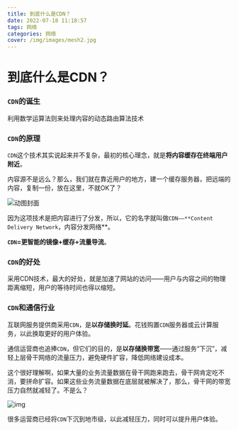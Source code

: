 ```yaml
---
title: 到底什么是CDN？
date: 2022-07-18 11:18:57
tags: 网络
categories: 网络
cover: /img/images/mesh2.jpg
---
```

# 到底什么是CDN？

### **`CDN`的诞生**

利用数学运算法则来处理内容的动态路由算法技术

### **`CDN`的原理**

`CDN`这个技术其实说起来并不复杂，最初的核心理念，就是**将内容缓存在终端用户附近**。

内容源不是远么？那么，我们就在靠近用户的地方，建一个缓存服务器，把远端的内容，复制一份，放在这里，不就OK了？





![动图封面](https://pic1.zhimg.com/v2-aa9f483b52208241bcbbe6ce95028344_b.jpg)







因为这项技术是把内容进行了分发，所以，它的名字就叫做`CDN——**Content Delivery Network`，内容分发网络**。

**`CDN`=更智能的镜像+缓存+流量导流**。

### **`CDN`的好处**

采用CDN技术，最大的好处，就是加速了网站的访问——用户与内容之间的物理距离缩短，用户的等待时间也得以缩短。

### **`CDN`和通信行业**

互联网服务提供商采用`CDN`，是**以存储换时延**。花钱购置`CDN`服务器或云计算服务，以此换取更好的用户体验。

通信运营商也追捧`CDN`，但它们的目的，是**以存储换带宽**——通过服务“下沉”，减轻上层骨干网络的流量压力，避免硬件扩容，降低网络建设成本。

这个很好理解啊，如果大量的业务流量数据在骨干网跑来跑去，骨干网肯定吃不消，要拼命扩容。如果这些业务流量数据在底层就被解决了，那么，骨干网的带宽压力自然就减轻了。不是么？





![img](https://pic2.zhimg.com/80/v2-3c80761e11564dff74e73841f243979d_720w.webp)





很多运营商已经将`CDN`下沉到地市级，以此减轻压力，同时可以提升用户体验。











